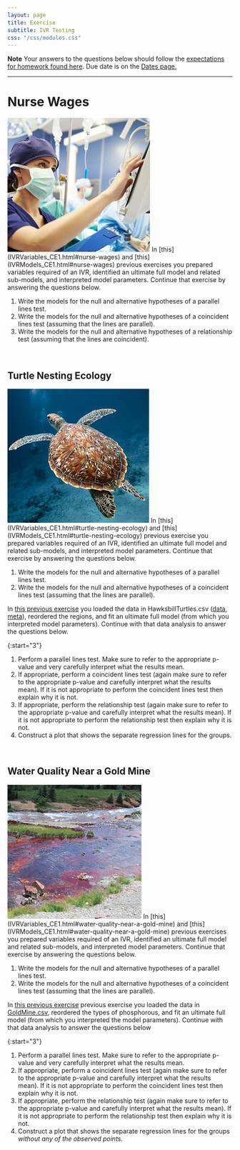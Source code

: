 ```yaml
---
layout: page
title: Exercise
subtitle: IVR Testing
css: "/css/modules.css"
---
```


<div class="alert alert-warning">
  <strong>Note</strong> Your answers to the questions below should follow the <a href="../resources/hwformat" target="_blank">expectations for homework found here</a>. Due date is on the <a href="../../resources/Dates-Current" target="_blank">Dates page.</a>
</div>

----

# Nurse Wages
<img src="../zimgs/Nurses.jpg" alt="Decoration" class="img-right">
In [this](IVRVariables_CE1.html#nurse-wages) and [this](IVRModels_CE1.html#nurse-wages) previous exercises you prepared variables required of an IVR, identified an ultimate full model and related sub-models, and interpreted model parameters. Continue that exercise by answering the questions below.

1. Write the models for the null and alternative hypotheses of a parallel lines test.
1. Write the models for the null and alternative hypotheses of a coincident lines test (assuming that the lines are parallel).
1. Write the models for the null and alternative hypotheses of a relationship test (assuming that the lines are coincident).

&nbsp;

## Turtle Nesting Ecology
<img src="../zimgs/hawksbill-turtle.jpg" alt="Decoration" class="img-right">
In [this](IVRVariables_CE1.html#turtle-nesting-ecology) and [this](IVRModels_CE1.html#turtle-nesting-ecology) previous exercise you prepared variables required of an IVR, identified an ultimate full model and related sub-models, and interpreted model parameters. Continue that exercise by answering the questions below.

1. Write the models for the null and alternative hypotheses of a parallel lines test.
1. Write the models for the null and alternative hypotheses of a coincident lines test (assuming that the lines are parallel).

In [this previous exercise](IVRModels_CE1.html#turtle-nesting-ecology) you loaded the data in HawksbillTurtles.csv ([data](https://raw.githubusercontent.com/droglenc/NCData/master/HawksbillTurtles.csv), [meta](https://github.com/droglenc/NCData/blob/master/HawksbillTurtles_meta.txt)), reordered the regions, and fit an ultimate full model (from which you interpreted model parameters). Continue with that data analysis to answer the questions below.

{:start="3"}
1. Perform a parallel lines test. Make sure to refer to the appropriate p-value and very carefully interpret what the results mean.
1. If appropriate, perform a coincident lines test (again make sure to refer to the appropriate p-value and carefully interpret what the results mean). If it is not appropriate to perform the coincident lines test then explain why it is not.
1. If appropriate, perform the relationship test (again make sure to refer to the appropriate p-value and carefully interpret what the results mean). If it is not appropriate to perform the relationship test then explain why it is not.
1. Construct a plot that shows the separate regression lines for the groups.

&nbsp;

## Water Quality Near a Gold Mine
<img src="../zimgs/GoldMineWQ.jpg" alt="Decoration" class="img-right">
In [this](IVRVariables_CE1.html#water-quality-near-a-gold-mine) and [this](IVRModels_CE1.html#water-quality-near-a-gold-mine) previous exercises you prepared variables required of an IVR, identified an ultimate full model and related sub-models, and interpreted model parameters. Continue that exercise by answering the questions below.

1. Write the models for the null and alternative hypotheses of a parallel lines test.
1. Write the models for the null and alternative hypotheses of a coincident lines test (assuming that the lines are parallel).

In [this previous exercise](IVRModels_CE1.html#water-quality-near-a-gold-mine) previous exercise you loaded the data in [GoldMine.csv](data/GoldMine.csv), reordered the types of phosphorous, and fit an ultimate full model (from which you interpreted the model parameters). Continue with that data analysis to answer the questions below

{:start="3"}
1. Perform a parallel lines test. Make sure to refer to the appropriate p-value and very carefully interpret what the results mean.
1. If appropriate, perform a coincident lines test (again make sure to refer to the appropriate p-value and carefully interpret what the results mean). If it is not appropriate to perform the coincident lines test then explain why it is not.
1. If appropriate, perform the relationship test (again make sure to refer to the appropriate p-value and carefully interpret what the results mean). If it is not appropriate to perform the relationship test then explain why it is not.
1. Construct a plot that shows the separate regression lines for the groups *without any of the observed points*.
